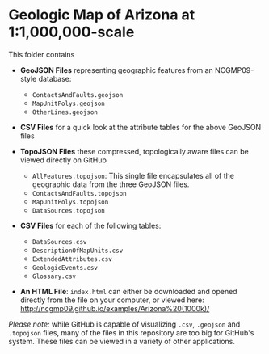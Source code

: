 # Geologic Map of Arizona at 1:1,000,000-scale

This folder contains

- __GeoJSON Files__ representing geographic features from an NCGMP09-style database:
    - `ContactsAndFaults.geojson`
    - `MapUnitPolys.geojson`
    - `OtherLines.geojson`
    
- __CSV Files__ for a quick look at the attribute tables for the above GeoJSON files

- __TopoJSON Files__ these compressed, topologically aware files can be viewed directly on GitHub
    - `AllFeatures.topojson`: This single file encapsulates all of the geographic data from the three GeoJSON files.
    - `ContactsAndFaults.topojson`
    - `MapUnitPolys.topojson`
    - `DataSources.topojson`

- __CSV Files__ for each of the following tables:
    - `DataSources.csv`
    - `DescriptionOfMapUnits.csv`
    - `ExtendedAttributes.csv`
    - `GeologicEvents.csv`
    - `Glossary.csv`

- __An HTML File__: `index.html` can either be downloaded and opened directly from the file on your computer, or viewed here: http://ncgmp09.github.io/examples/Arizona%20(1000k)/

_Please note:_ while GitHub is capable of visualizing `.csv`, `.geojson` and `.topojson` files, many of the files in this repository are too big for GitHub's system. These files can be viewed in a variety of other applications. 
